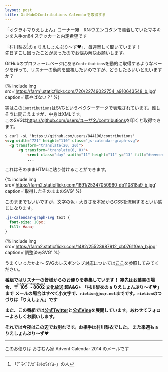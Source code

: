 ```yaml
---
layout: post
title: GitHubのContributions Calendarを取得する
---
```


「オクラホマりえしょん」コーナー宛　RN:ウエンコタンで漂着していたマネキンを入手on84
ステッカーと内定希望です

「村川梨衣[^1]の a りえしょんぷり～ず❤」、毎週楽しく聞いています！  
先日すこし困ったことがあったのでお悩み解決お願いします。

[^1]: 「ﾃﾞﾓﾍﾟﾁﾉｶﾞﾓｯﾄｶﾜｲｲﾖｰ」の人

GitHubのプロフィールページにある`Contributions`を動的に取得するようなページを作って、リスナーの動向を監視したいのですが、どうしたらいいと思いますか？

{% include img src='https://farm1.staticflickr.com/720/22749022754_a910643548_b.jpg' caption='草やばない？' %}

実はこの`Contributions`はSVGというベクターデータで表現されています。難しそうに聞こえますが、中身はXMLです。  
このSVGは<https://github.com/users/ユーザ名/contributions>を叩くと取得できます。

```html
$ curl -sL 'https://github.com/users/844196/contributions'
<svg width="721" height="110" class="js-calendar-graph-svg">
  <g transform="translate(20, 20)">
      <g transform="translate(0, 0)">
          <rect class="day" width="11" height="11" y="13" fill="#eeeeee" data-count="0" data-date="2015-03-09"/>
          ...
```

これはそのままHTMLに貼り付けることができます。

{% include img src='https://farm2.staticflickr.com/1691/25347050960_db110818a9_b.jpg' caption='取得したそのままのSVG' %}

このままでもいいですが、文字の色・大きさを本家からCSSを流用するといい感じになります。

```css
.js-calendar-graph-svg text {
  font-size: 10px;
  fill: #aaa;
}
```

{% include img src='https://farm2.staticflickr.com/1482/25523987912_cb0761f0ea_b.jpg' caption='調整済みSVG' %}

うまくいったかよ〜
SVGのレスポンシブ対応については[ここ](http://qiita.com/SFPGMR/items/f32855b9cf038f5654bd)を参照してみてください。

**番組ではリスナーの皆様からのお便りを募集しています！**
**宛先はお葉書の場合、〒<ruby>105<rt>いちれーごー</rt></ruby><ruby>-<rt>の</rt></ruby><ruby>8002<rt>はっせんに！</rt></ruby> 文化放送 超A&G+ 「村川梨衣の a りえしょんぷり～ず❤」まで**
**メールの場合はすべて小文字で、`rietion@joqr.net`までです。`rietion`のつづりは「りえしょん」です**

**また、この番組では[公式Twitter](https://twitter.com/rietion)と[公式Vine](https://vine.co/u/1192619650127683584)を展開しています。あわせてフォローよろしくお願いします。**

**それでは今夜はこの辺でお別れです。お相手は村川梨衣でした。**
**また来週も a りえしょんぷり～ず❤**

---

このお便りは おさむん家 Advent Calendar 2014 のメールです
